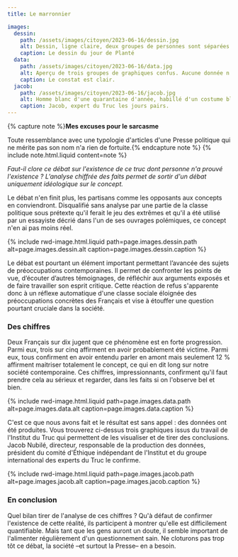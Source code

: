 ```yaml
---
title: Le marronnier

images:
  dessin:
    path: /assets/images/citoyen/2023-06-16/dessin.jpg
    alt: Dessin, ligne claire, deux groupes de personnes sont séparées par un individu, au milieu, bras écartés. Des nuages planent au dessus des deux groupes. Un autre individu est représenté dans les airs entre les deux nuages, sans qu'on sache s'il s'élève ou s'écrace.
    caption: Le dessin du jour de Planté
  data:
    path: /assets/images/citoyen/2023-06-16/data.jpg
    alt: Aperçu de trois groupes de graphiques confus. Aucune donnée n'est vraiment lisible.
    caption: Le constat est clair.
  jacob:
    path: /assets/images/citoyen/2023-06-16/jacob.jpg
    alt: Homme blanc d'une quarantaine d'année, habillé d'un costume bleu marine, chemise blanche, cravate bleue, assis à une table, mains jointes par dessus un journal posé grand ouvert.
    caption: Jacob, expert du Truc les jours pairs.
---
```


{% capture note %}**Mes excuses pour le sarcasme**

Toute ressemblance avec une typologie d'articles d'une Presse politique qui ne mérite pas son nom n'a rien de fortuite.{% endcapture note %} {% include note.html.liquid content=note %}

_Faut-il clore ce débat sur l'existence de ce truc dont personne n'a prouvé l'existence ? L’analyse chiffrée des faits permet de sortir d'un débat uniquement idéologique sur le concept._

Le débat n'en finit plus, les partisans comme les opposants aux concepts en conviendront. Disqualifié sans analyse par une partie de la classe politique sous prétexte qu'il ferait le jeu des extrêmes et qu'il a été utilisé par un essayiste décrié dans l'un de ses ouvrages polémiques, ce concept n'en ai pas moins réel.

{% include rwd-image.html.liquid
path=page.images.dessin.path
alt=page.images.dessin.alt
caption=page.images.dessin.caption
%}

Le débat est pourtant un élément important permettant l’avancée des sujets de préoccupations contemporaines. Il permet de confronter les points de vue, d’écouter d’autres témoignages, de réfléchir aux arguments exposés et de faire travailler son esprit critique. Cette réaction de refus s'apparente donc à un réflexe automatique d'une classe sociale éloignée des préoccupations concrètes des Français et vise à étouffer une question pourtant cruciale dans la société.

### Des chiffres

Deux Français sur dix jugent que ce phénomène est en forte progression. Parmi eux, trois sur cinq affirment en avoir probablement été victime. Parmi eux, tous confirment en avoir entendu parler en amont mais seulement 12 % affirment maitriser totalement le concept, ce qui en dit long sur notre société contemporaine. Ces chiffres, impressionnants, confirment qu'il faut prendre cela au sérieux et regarder, dans les faits si on l'observe bel et bien.

{% include rwd-image.html.liquid
path=page.images.data.path
alt=page.images.data.alt
caption=page.images.data.caption
%}

C'est ce que nous avons fait et le résultat est sans appel : des données ont été produites. Vous trouverez ci-dessus trois graphiques issus du travail de l'Institut du Truc qui permettent de les visualiser et de tirer des conclusions. Jacob Nubilé, directeur, responsable de la production des données, président du comité d'Éthique indépendant de l'Institut et du groupe international des experts du Truc le confirme.

{% include rwd-image.html.liquid
path=page.images.jacob.path
alt=page.images.jacob.alt
caption=page.images.jacob.caption
%}

### En conclusion

Quel bilan tirer de l'analyse de ces chiffres ? Qu'à défaut de confirmer l'existence de cette réalité, ils participent à montrer qu'elle est difficilement quantifiable. Mais tant que les gens auront un doute, il semble important de l'alimenter régulièrement d'un questionnement sain. Ne cloturons pas trop tôt ce débat, la société –et surtout la Presse– en a besoin.
